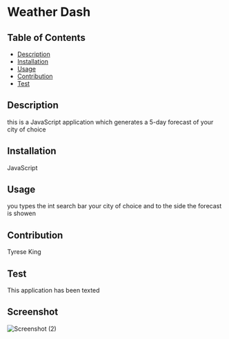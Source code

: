 # Weather Dash

## Table of Contents
* [Description](#description)
* [Installation](#installation)
* [Usage](#usage)
* [Contribution](#contribution)
* [Test](#test)


## Description
this is a JavaScript application which generates a 5-day forecast of your city of choice
## Installation
JavaScript
## Usage
you types the int search bar your city of choice and to the side the forecast is showen
## Contribution 
Tyrese King
## Test
This application has been texted
## Screenshot
![Screenshot (2)](https://user-images.githubusercontent.com/111792242/211419368-65867273-5424-4dc7-b0f8-c4e6fb57476e.png)


